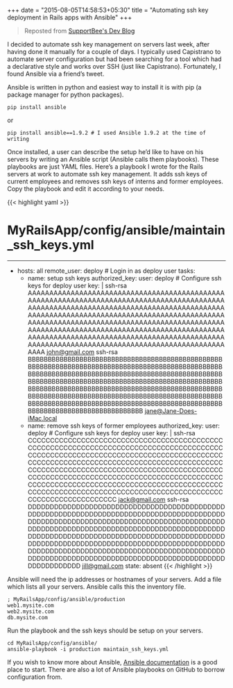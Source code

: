 +++
date = "2015-08-05T14:58:53+05:30"
title = "Automating ssh key deployment in Rails apps with Ansible"
+++

> Reposted from [SupportBee's Dev Blog](https://devblog.supportbee.com/2015/08/05/automate-ssh-key-deployment-with-ansible/)

I decided to automate ssh key management on servers last week, after having done it manually for a couple of days. I typically used Capistrano to automate server configuration but had been searching for a tool which had a declarative style and works over SSH (just like Capistrano). Fortunately, I found Ansible via a friend’s tweet.

Ansible is written in python and easiest way to install it is with pip (a package manager for python packages).

```
pip install ansible
```
or
```
pip install ansible==1.9.2 # I used Ansible 1.9.2 at the time of writing
```

Once installed, a user can describe the setup he’d like to have on his servers by writing an Ansible script (Ansible calls them playbooks). These playbooks are just YAML files. Here’s a playbook I wrote for the Rails servers at work to automate ssh key management. It adds ssh keys of current employees and removes ssh keys of interns and former employees. Copy the playbook and edit it according to your needs.

{{< highlight yaml >}}
# MyRailsApp/config/ansible/maintain_ssh_keys.yml
---
- hosts: all
  remote_user: deploy # Login in as deploy user
  tasks:
  - name: setup ssh keys
    authorized_key:
      user: deploy # Configure ssh keys for deploy user
      key: |
        ssh-rsa AAAAAAAAAAAAAAAAAAAAAAAAAAAAAAAAAAAAAAAAAAAAAAAAAAAAAAAAAAAAAAAAAAAAAAAAAAAAAAAAAAAAAAAAAAAAAAAAAAAAAAAAAAAAAAAAAAAAAAAAAAAAAAAAAAAAAAAAAAAAAAAAAAAAAAAAAAAAAAAAAAAAAAAAAAAAAAAAAAAAAAAAAAAAAAAAAAAAAAAAAAAAAAAAAAAAAAAAAAAAAAAAAAAAAAAAAAAAAAAAAAAAAAAAAAAAAAAAAAAAAAAAAAAAAAAAAAAAAAAAAAAAAAAAAAAAAAAAAAAAAAAAAAAAAAAAAAAAAAAAAAAAAAAAAAAAAAAAAAAAAAAAAAAAAAAAAAAAAAAAAAAAAAAAAAAA john@gmail.com
        ssh-rsa BBBBBBBBBBBBBBBBBBBBBBBBBBBBBBBBBBBBBBBBBBBBBBBBBBBBBBBBBBBBBBBBBBBBBBBBBBBBBBBBBBBBBBBBBBBBBBBBBBBBBBBBBBBBBBBBBBBBBBBBBBBBBBBBBBBBBBBBBBBBBBBBBBBBBBBBBBBBBBBBBBBBBBBBBBBBBBBBBBBBBBBBBBBBBBBBBBBBBBBBBBBBBBBBBBBBBBBBBBBBBBBBBBBBBBBBBBBBBBBBBBBBBBBBBBBBBBBBBBBBBBBBBBBBBBBBBBBBBBBBBBBBBBBBBBBBBBBBBBBBBBBBBBBBBBBBBBBBBBBBBBBBBBBBBBBBBBBBBBBBBBBBBBBBBBBBBBBBBBBBBBBBBBBBBBBB jane@Jane-Does-iMac.local
  - name: remove ssh keys of former employees 
    authorized_key:
      user: deploy # Configure ssh keys for deploy user
      key: |
        ssh-rsa CCCCCCCCCCCCCCCCCCCCCCCCCCCCCCCCCCCCCCCCCCCCCCCCCCCCCCCCCCCCCCCCCCCCCCCCCCCCCCCCCCCCCCCCCCCCCCCCCCCCCCCCCCCCCCCCCCCCCCCCCCCCCCCCCCCCCCCCCCCCCCCCCCCCCCCCCCCCCCCCCCCCCCCCCCCCCCCCCCCCCCCCCCCCCCCCCCCCCCCCCCCCCCCCCCCCCCCCCCCCCCCCCCCCCCCCCCCCCCCCCCCCCCCCCCCCCCCCCCCCCCCCCCCCCCCCCCCCCCCCCCCCCCCCCCCCCCCCCCCCCCCCCCCCCCCCCCCCCCCCCCCCCCCCCCCCCCCCCCCCCCCCCCCCCCCCCCCCCCCCCCCCCCCCCCCC jack@gmail.com
        ssh-rsa DDDDDDDDDDDDDDDDDDDDDDDDDDDDDDDDDDDDDDDDDDDDDDDDDDDDDDDDDDDDDDDDDDDDDDDDDDDDDDDDDDDDDDDDDDDDDDDDDDDDDDDDDDDDDDDDDDDDDDDDDDDDDDDDDDDDDDDDDDDDDDDDDDDDDDDDDDDDDDDDDDDDDDDDDDDDDDDDDDDDDDDDDDDDDDDDDDDDDDDDDDDDDDDDDDDDDDDDDDDDDDDDDDDDDDDDDDDDDDDDDDDDDDDDDDDDDDDDDDDDDDDDDDDDDDDDDDDDDDDDDDDDDDDDDDDDDDDDDDDDDDDDDDDDDDDDDDDDDDDDDDDDDDDDDDDDDDDDDDDDDDDDDDDDDDDDDDDDDDDDDDDDDDDDDDDD jill@gmail.com
      state: absent
{{< /highlight >}}

Ansible will need the ip addresses or hostnames of your servers. Add a file which lists all your servers. Ansible calls this the inventory file.

```
; MyRailsApp/config/ansible/production
web1.mysite.com
web2.mysite.com
db.mysite.com
```

Run the playbook and the ssh keys should be setup on your servers.

```
cd MyRailsApp/config/ansible/
ansible-playbook -i production maintain_ssh_keys.yml
```

If you wish to know more about Ansible, [Ansible documentation](http://docs.ansible.com/ansible/index.html#) is a good place to start. There are also a lot of Ansible playbooks on GitHub to borrow configuration from.
